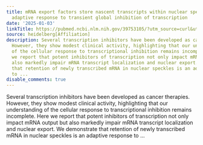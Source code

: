 ```yaml
---
title: mRNA export factors store nascent transcripts within nuclear speckles as an
  adaptive response to transient global inhibition of transcription
date: '2025-01-03'
linkTitle: https://pubmed.ncbi.nlm.nih.gov/39753105/?utm_source=curl&utm_medium=rss&utm_campaign=pubmed-2&utm_content=1FakS-2QOkCT8HsMOQP1bCRQ4YzyumYOmxmF0moLsQ3dFB1E9V&fc=20220326224207&ff=20250104170649&v=2.18.0.post9+e462414
source: heidelberg[Affiliation]
description: Several transcription inhibitors have been developed as cancer therapies.
  However, they show modest clinical activity, highlighting that our understanding
  of the cellular response to transcriptional inhibition remains incomplete. Here
  we report that potent inhibitors of transcription not only impact mRNA output but
  also markedly impair mRNA transcript localization and nuclear export. We demonstrate
  that retention of newly transcribed mRNA in nuclear speckles is an adaptive response
  to ...
disable_comments: true
---
```

Several transcription inhibitors have been developed as cancer therapies. However, they show modest clinical activity, highlighting that our understanding of the cellular response to transcriptional inhibition remains incomplete. Here we report that potent inhibitors of transcription not only impact mRNA output but also markedly impair mRNA transcript localization and nuclear export. We demonstrate that retention of newly transcribed mRNA in nuclear speckles is an adaptive response to ...